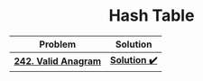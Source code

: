 <div align= "center">
  
  # Hash Table
  
  |Problem|Solution |
  |----------|------|
  |[**242. Valid Anagram**](https://leetcode.com/problems/valid-anagram/) | [**Solution ✔️**]() |
  
  </div>
